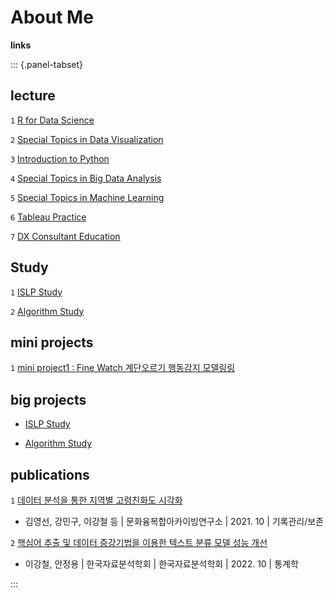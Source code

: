 
# About Me

**links**

::: {.panel-tabset}

## lecture

`1` [R for Data Science](https://gangcheol.github.io/mysite/posts/Lecture/RFD/%ED%86%B5%EA%B3%84%EB%B6%84%EC%84%9D/2021-06-01-01.%20sampling.html)

`2` [Special Topics in Data Visualization](https://gangcheol.github.io/mysite/posts/Lecture/STDV/2023-02-24-boxplot,%20histogram.html)

`3` [Introduction to Python](https://gangcheol.github.io/mysite/posts/Lecture/IP/2023-08-01-01wk.html)

`4` [Special Topics in Big Data Analysis](https://gangcheol.github.io/mysite/posts/Lecture/STBD/2022-03-08-(1%EC%A3%BC%EC%B0%A8).html)

`5` [Special Topics in Machine Learning](https://gangcheol.github.io/mysite/posts/Lecture/STML/2022-01-27-Intro.html)

`6` [Tableau Practice](https://gangcheol.github.io/TI2023/)

`7` [DX Consultant Education](https://gangcheol.github.io/mysite2/)

## Study

`1` [ISLP Study](https://gangcheol.github.io/ISLP2023/)

`2` [Algorithm Study](https://gangcheol.github.io/IA2023/)


## mini projects

`1` [mini project1 :  Fine Watch 계단오르기 행동감지 모델링링](https://gangcheol.github.io/projects/posts/mini%20projects/Fine%20Watch/2023-09-20-00%20.%20EDA%20,%20modeling.html)

## big projects

* [ISLP Study](https://gangcheol.github.io/ISLP2023/)

* [Algorithm Study](https://gangcheol.github.io/IA2023/)

## publications

`1` [데이터 분석을 통한 지역별 고령친화도 시각화](https://www.kci.go.kr/kciportal/ci/sereArticleSearch/ciSereArtiView.kci?sereArticleSearchBean.artiId=ART002773972)

* 김영선, 강민구, 이강철 등  | 문화융복합아카이빙연구소 | 2021. 10 | 기록관리/보존 

`2` [핵심어 추출 및 데이터 증강기법을 이용한 텍스트 분류 모델 성능 개선](https://www.kci.go.kr/kciportal/ci/sereArticleSearch/ciSereArtiView.kci?sereArticleSearchBean.artiId=ART002890029)

* 이강철, 안정용 | 한국자료분석학회 | 한국자료분석학회 | 2022. 10 | 통계학


:::
